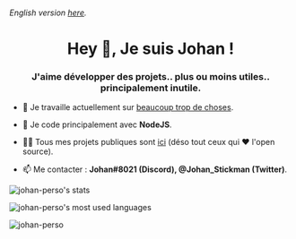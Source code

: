 ###### English version [here](https://github.com/johan-perso/johan-perso/blob/main/README-en.md).

<h1 align="center">Hey 👋, Je suis Johan !</h1>
<h3 align="center">J'aime développer des projets.. plus ou moins utiles.. principalement inutile.</h3>

- 🔭 Je travaille actuellement sur [beaucoup trop de choses](https://johanstickman.com/#project).

- 🌱 Je code principalement avec **NodeJS**.

- 👨‍💻 Tous mes projets publiques sont [ici](https://johanstickman.com/#project) (déso tout ceux qui ❤️ l'open source).

- 📫 Me contacter : **Johan#8021 (Discord), @Johan_Stickman (Twitter)**.

<p><img src="https://github-readme-stats.vercel.app/api?username=johan-perso&show_icons=true&locale=en" alt="johan-perso's stats"/></p>

<p><img src="https://github-readme-stats.vercel.app/api/top-langs?username=johan-perso&show_icons=true&locale=en&layout=compact" alt="johan-perso's most used languages"/></p>

<p><img align="center" src="https://github-readme-streak-stats.herokuapp.com/?user=johan-perso&" alt="johan-perso" /></p>
<!-- Fait avec https://rahuldkjain.github.io/gh-profile-readme-generator -->
